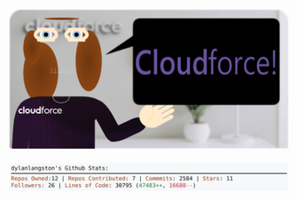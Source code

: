 <!-- 
Version 2.0.141
Built Fri Nov 08 2024 05:06:10 GMT+0000 (Coordinated Universal Time)
-->

<h1 align="center">
  <a href="https://github.com/dylanlangston/dylanlangston/tree/master/src" title="Click to View Source">
    <picture width="100%" alt="Dylan">
      <source media="(prefers-color-scheme: dark)" srcset="dylan-dark.svg?version=2.0.141">
      <img src="dylan-light.svg?version=2.0.141" alt="Dylan">
    </picture>
  </a>
</h1>

<div align="center">
  <picture width="100%" alt="Profile Info and Stats">
    <source media="(prefers-color-scheme: dark)" srcset="stats-dark.svg?version=2.0.141">
    <img src="stats-light.svg?version=2.0.141" alt="Profile Info and Stats">
  </picture>
</div>
